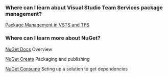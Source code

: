 ### Where can I learn about Visual Studio Team Services package management?

[Package Management in VSTS and TFS](../../../package/overview.md)

### Where can I learn more about NuGet?

[NuGet Docs](https://docs.nuget.org/) Overview

[NuGet Create](https://docs.nuget.org/create) Packaging and publishing

[NuGet Consume](https://docs.nuget.org/consume) Seting up a solution to get dependencies

